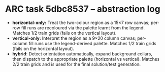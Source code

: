 # ARC task 5dbc8537 – abstraction log

- **horizontal-only:** Treat the two-colour region as a 15×7 row canvas; per-row fill runs are recoloured via the palette learnt from the legend. Matches 1/2 train grids (fails on the vertical layout).
- **vertical-only:** Interpret the region as a 9×20 column canvas; per-column fill runs use the legend-derived palette. Matches 1/2 train grids (fails on the horizontal layout).
- **hybrid:** Detect orientation automatically, expand background collars, then dispatch to the appropriate palette (horizontal vs vertical). Matches 2/2 train grids and is used for the final solution/test generation.
